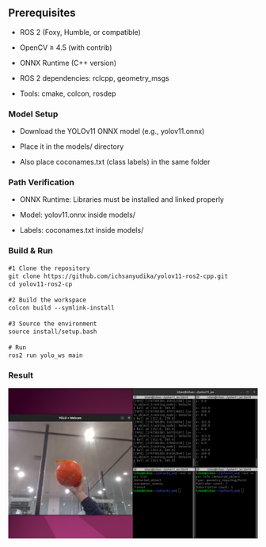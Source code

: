## Prerequisites

- ROS 2 (Foxy, Humble, or compatible)

- OpenCV ≥ 4.5 (with contrib)

- ONNX Runtime (C++ version)

- ROS 2 dependencies: rclcpp, geometry_msgs

- Tools: cmake, colcon, rosdep

### Model Setup

- Download the YOLOv11 ONNX model (e.g., yolov11.onnx)

- Place it in the models/ directory

- Also place coconames.txt (class labels) in the same folder

### Path Verification

- ONNX Runtime: Libraries must be installed and linked properly

- Model: yolov11.onnx inside models/

- Labels: coconames.txt inside models/

### Build & Run

    #1 Clone the repository
    git clone https://github.com/ichsanyudika/yolov11-ros2-cpp.git
    cd yolov11-ros2-cp
    
    #2 Build the workspace
    colcon build --symlink-install
    
    #3 Source the environment
    source install/setup.bash

    # Run
    ros2 run yolo_ws main

### Result

![](output/output.png)  
